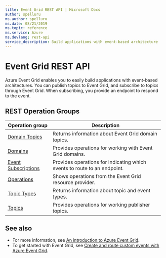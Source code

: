 ```yaml
---
title: Event Grid REST API | Microsoft Docs
author: spelluru
ms.author: spelluru
ms.date: 08/21/2019
ms.topic: reference
ms.service: Azure
ms.devlang: rest-api
service_description: Build applications with event-based architecture
---
```


# Event Grid REST API

Azure Event Grid enables you to easily build applications with event-based architectures. You can publish topics to Event Grid, and subscribe to topics through Event Grid. When subscribing, you provide an endpoint to respond to the event. 

## REST Operation Groups 

| Operation group | Description                                                        |
|-----------------|--------------------------------------------------------------------|
| [Domain Topics](xref:management.azure.com.eventgrid.controlplane-version2021-06-01-preview.domaintopics) | Returns information about Event Grid domain topics. |
| [Domains](xref:management.azure.com.eventgrid.controlplane-version2021-06-01-preview.domains) | Provides operations for working with Event Grid domains. |
| [Event Subscriptions](xref:management.azure.com.eventgrid.controlplane-version2021-06-01-preview.eventsubscriptions) | Provides operations for indicating which events to route to an endpoint. |
| [Operations](xref:management.azure.com.eventgrid.controlplane-version2021-06-01-preview.operations) | Shows operations from the Event Grid resource provider. |
| [Topic Types](xref:management.azure.com.eventgrid.controlplane-version2021-06-01-preview.topictypes) | Returns information about topic and event types. |
| [Topics](xref:management.azure.com.eventgrid.controlplane-version2021-06-01-preview.topics) | Provides operations for working publisher topics. |

## See also

- For more information, see [An introduction to Azure Event Grid](/azure/event-grid/overview).
- To get started with Event Grid, see [Create and route custom events with Azure Event Grid](/azure/event-grid/custom-event-quickstart).
